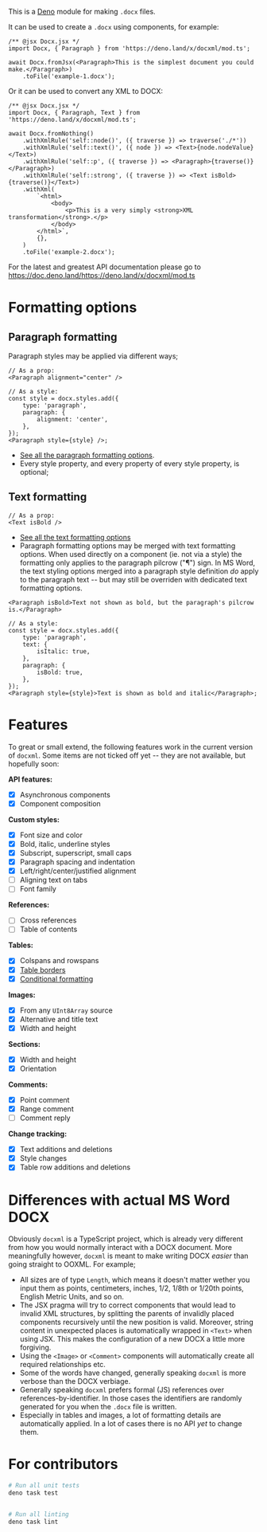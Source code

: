 This is a [Deno](https://deno.land) module for making `.docx` files.

It can be used to create a `.docx` using components, for example:

```tsx
/** @jsx Docx.jsx */
import Docx, { Paragraph } from 'https://deno.land/x/docxml/mod.ts';

await Docx.fromJsx(<Paragraph>This is the simplest document you could make.</Paragraph>)
    .toFile('example-1.docx');
```

Or it can be used to convert any XML to DOCX:

```tsx
/** @jsx Docx.jsx */
import Docx, { Paragraph, Text } from 'https://deno.land/x/docxml/mod.ts';

await Docx.fromNothing()
    .withXmlRule('self::node()', ({ traverse }) => traverse('./*'))
    .withXmlRule('self::text()', ({ node }) => <Text>{node.nodeValue}</Text>)
    .withXmlRule('self::p', ({ traverse }) => <Paragraph>{traverse()}</Paragraph>)
    .withXmlRule('self::strong', ({ traverse }) => <Text isBold>{traverse()}</Text>)
    .withXml(
        `<html>
            <body>
                <p>This is a very simply <strong>XML transformation</strong>.</p>
            </body>
        </html>`,
        {},
    )
    .toFile('example-2.docx');
```

For the latest and greatest API documentation please go to https://doc.deno.land/https://deno.land/x/docxml/mod.ts

# Formatting options

## Paragraph formatting

Paragraph styles may be applied via different ways;

```tsx
// As a prop:
<Paragraph alignment="center" />
```

```tsx
// As a style:
const style = docx.styles.add({
    type: 'paragraph',
    paragraph: {
        alignment: 'center',
    },
});
<Paragraph style={style} />;
```

- [See all the paragraph formatting options](https://doc.deno.land/https://deno.land/x/docxml/src/properties/paragraph-properties.ts/~/ParagraphProperties).
- Every style property, and every property of every style property, is optional;


## Text formatting

```tsx
// As a prop:
<Text isBold />
```

- [See all the text formatting options](https://doc.deno.land/https://deno.land/x/docxml/src/properties/text-properties.ts/~/TextProperties)
- Paragraph formatting options may be merged with text formatting options. When used directly on a component (ie. not via a style) the formatting only applies to the paragraph pilcrow ("¶") sign. In MS Word, the text styling options merged into a paragraph style definition _do_ apply to the paragraph text -- but may still be overriden with dedicated text formatting options.

```tsx
<Paragraph isBold>Text not shown as bold, but the paragraph's pilcrow is.</Paragraph>
```

```tsx
// As a style:
const style = docx.styles.add({
    type: 'paragraph',
    text: {
        isItalic: true,
    },
    paragraph: {
        isBold: true,
    },
});
<Paragraph style={style}>Text is shown as bold and italic</Paragraph>;
```

# Features

To great or small extend, the following features work in the current version of `docxml`. Some items are not ticked off yet -- they are not available, but hopefully soon:

**API features:**
- [x] Asynchronous components
- [x] Component composition

**Custom styles:**
- [x] Font size and color
- [x] Bold, italic, underline styles
- [x] Subscript, superscript, small caps
- [x] Paragraph spacing and indentation
- [x] Left/right/center/justified alignment
- [ ] Aligning text on tabs
- [ ] Font family

**References:**
- [ ] Cross references
- [ ] Table of contents

**Tables:**
- [x] Colspans and rowspans
- [x] [Table borders](http://officeopenxml.com/WPtableBorders.php)
- [x] [Conditional formatting](http://officeopenxml.com/WPtblLook.php)

**Images:**
- [x] From any `UInt8Array` source
- [x] Alternative and title text
- [x] Width and height

**Sections:**
- [x] Width and height
- [x] Orientation

**Comments:**
- [x] Point comment
- [x] Range comment
- [ ] Comment reply

**Change tracking:**
- [x] Text additions and deletions
- [x] Style changes
- [x] Table row additions and deletions

# Differences with actual MS Word DOCX

Obviously `docxml` is a TypeScript project, which is already very different from how you would normally interact
with a DOCX document. More meaningfully however, `docxml` is meant to make writing DOCX _easier_ than going straight
to OOXML. For example;

- All sizes are of type `Length`, which means it doesn't matter wether you input them as points, centimeters,
  inches, 1/2, 1/8th or 1/20th points, English Metric Units, and so on.
- The JSX pragma will try to correct components that would lead to invalid XML structures, by splitting the parents of
  invalidly placed components recursively until the new position is valid. Moreover, string content in unexpected places
  is automatically wrapped in `<Text>` when using JSX. This makes the configuration of a new DOCX a little more
  forgiving.
- Using the `<Image>` or `<Comment>` components will automatically create all required relationships etc.
- Some of the words have changed, generally speaking `docxml` is more verbose than the DOCX verbiage.
- Generally speaking `docxml` prefers formal (JS) references over references-by-identifier. In those cases the
  identifiers are randomly generated for you when the `.docx` file is written.
- Especially in tables and images, a lot of formatting details are automatically applied. In a lot of cases there
 is no API _yet_ to change them.


# For contributors

```sh
# Run all unit tests
deno task test


# Run all linting
deno task lint
```